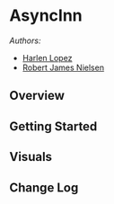 # AsyncInn

_Authors:_
- [Harlen Lopez](https://github.com/harlenlopez)
- [Robert James Nielsen](https://github.com/robertjnielsen)

## Overview

## Getting Started

## Visuals

## Change Log
